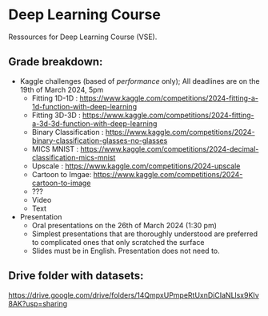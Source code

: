 # Deep Learning Course
Ressources for Deep Learning Course (VSE).

## Grade breakdown:
- Kaggle challenges (based of _performance_ only); All deadlines are on the 19th of March 2024, 5pm
  * Fitting 1D-1D : https://www.kaggle.com/competitions/2024-fitting-a-1d-function-with-deep-learning
  * Fitting 3D-3D : https://www.kaggle.com/competitions/2024-fitting-a-3d-3d-function-with-deep-learning
  * Binary Classification : https://www.kaggle.com/competitions/2024-binary-classification-glasses-no-glasses
  * MICS MNIST : https://www.kaggle.com/competitions/2024-decimal-classification-mics-mnist
  * Upscale : https://www.kaggle.com/competitions/2024-upscale
  * Cartoon to Imgae: https://www.kaggle.com/competitions/2024-cartoon-to-image
  * ???
  * Video
  * Text
- Presentation
  * Oral presentations on the 26th of March 2024 (1:30 pm)
  * Simplest presentations that are thoroughly understood are preferred to complicated ones that only scratched the surface
  * Slides must be in English. Presentation does not need to.

## Drive folder with datasets:
https://drive.google.com/drive/folders/14QmpxUPmpeRtUxnDiCIaNLlsx9KIv8AK?usp=sharing
